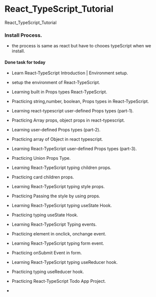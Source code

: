# React_TypeScript_Tutorial
React_TypeScript_Tutorial




### Install Process.
- the process is same as react but have to chooes typeScript when we install.



#### Done task for today
- Learn React-TypeScript Introduction | Environment setup.
- setup the environment of React-TypeScript.
- Learning built in Props types React-TypeScript.
- Practicing string,number, boolean, Props types in React-TypeScript.
- Learning react-typescript user-defined Props types (part-1).
- Practicing Array props, object props in react-typescript.
- Learning user-defined Props types (part-2).
- Practicing array of Object in react typescript.
- Learning React-TypeScript user-defined Props types (part-3).
- Practicing Union Props Type.


- Learning React-TypeScript typing children props.
- Practicing card children props.
- Learning React-TypeScript typing style props.
- Practicing Passing the style by using props.
- Learning React-TypeScript typing useState Hook.
- Practicing typing useState Hook. 
- Learning React-TypeScript Typing events.
- Practicing  element in onclick, onchange event.
- Learning React-TypeScript typing form event.
- Practicing onSubmit Event in form.
- Learning React-TypeScript typing useReducer hook.
- Practicing typing useReducer hook.



- Practicing React-TypeScript Todo App Project.
- 